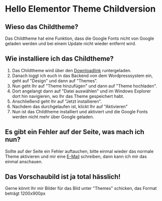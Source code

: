 # Hello Elementor Theme Childversion
## Wieso das Childtheme?
Das Childtheme hat eine Funktion, dass die Google Fonts nicht von Google geladen werden und bei einem Update nicht wieder entfernt wird. 

## Wie installiere ich das Childtheme?
1. Das Childtheme wird über den [Downloadlink](https://github.com/city-map-stade/hello-elementor-childtheme/archive/refs/heads/main.zip) runtergeladen. 
2. Danach loggt ich euch in das Backend von dem Wordpresssystem ein, geht auf "Design" und dann auf "Themes".
3. Nun geht Ihr auf "Theme hinzufügen" und dann auf "Theme hochladen".
4. Dort angelangt dann auf "Datei auswählen" und im Windows Explorer dort hin navigieren, wo Ihr das Theme gespeichert habt. 
5. Anschließend geht Ihr auf "Jetzt installieren". 
6. Nachdem das durchgelaufen ist, klickt Ihr auf "Aktivieren" 
7. Nun ist das Childtheme installiert und aktiviert und die Google Fonts werden nicht mehr über Google geladen. 

## Es gibt ein Fehler auf der Seite, was mach ich nun?
Sollte auf der Seite ein Fehler auftauchen, bitte einmal wieder das normale Theme aktivieren und mir eine [E-Mail](mailto:m.seir@city-map.de) schreiben, dann kann ich mir das einmal anschauen.

## Das Vorschaubild ist ja total hässlich!
Gerne könnt Ihr mir Bilder für das Bild unter "Themes" schicken, das Format beträgt 1200x900px